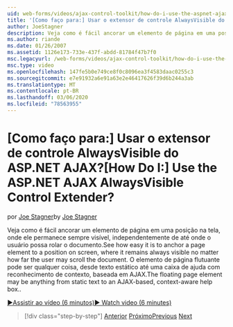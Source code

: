 ```yaml
---
uid: web-forms/videos/ajax-control-toolkit/how-do-i-use-the-aspnet-ajax-alwaysvisible-control-extender
title: '[Como faço para:] Usar o extensor de controle AlwaysVisible do ASP.NET AJAX? | Microsoft Docs'
author: JoeStagner
description: Veja como é fácil ancorar um elemento de página em uma posição na tela, onde ele permanece sempre visível, independentemente de até onde o usuário possa rolar o documento. A...
ms.author: riande
ms.date: 01/26/2007
ms.assetid: 1126e173-733e-437f-abdd-81784f47b7f0
msc.legacyurl: /web-forms/videos/ajax-control-toolkit/how-do-i-use-the-aspnet-ajax-alwaysvisible-control-extender
msc.type: video
ms.openlocfilehash: 147fe5b0e749ce8f0c8096ea3f4583daac0255c3
ms.sourcegitcommit: e7e91932a6e91a63e2e46417626f39d6b244a3ab
ms.translationtype: MT
ms.contentlocale: pt-BR
ms.lasthandoff: 03/06/2020
ms.locfileid: "78563955"
---
```

# <a name="how-do-i-use-the-aspnet-ajax-alwaysvisible-control-extender"></a><span data-ttu-id="5d65b-105">[Como faço para:] Usar o extensor de controle AlwaysVisible do ASP.NET AJAX?</span><span class="sxs-lookup"><span data-stu-id="5d65b-105">[How Do I:] Use the ASP.NET AJAX AlwaysVisible Control Extender?</span></span>

<span data-ttu-id="5d65b-106">por [Joe Stagner](https://github.com/JoeStagner)</span><span class="sxs-lookup"><span data-stu-id="5d65b-106">by [Joe Stagner](https://github.com/JoeStagner)</span></span>

<span data-ttu-id="5d65b-107">Veja como é fácil ancorar um elemento de página em uma posição na tela, onde ele permanece sempre visível, independentemente de até onde o usuário possa rolar o documento.</span><span class="sxs-lookup"><span data-stu-id="5d65b-107">See how easy it is to anchor a page element to a position on screen, where it remains always visible no matter how far the user may scroll the document.</span></span> <span data-ttu-id="5d65b-108">O elemento de página flutuante pode ser qualquer coisa, desde texto estático até uma caixa de ajuda com reconhecimento de contexto, baseada em AJAX.</span><span class="sxs-lookup"><span data-stu-id="5d65b-108">The floating page element may be anything from static text to an AJAX-based, context-aware help box..</span></span>

[<span data-ttu-id="5d65b-109">&#9654;Assistir ao vídeo (6 minutos)</span><span class="sxs-lookup"><span data-stu-id="5d65b-109">&#9654; Watch video (6 minutes)</span></span>](https://channel9.msdn.com/Blogs/ASP-NET-Site-Videos/how-do-i-use-the-aspnet-ajax-alwaysvisible-control-extender)

> [!div class="step-by-step"]
> <span data-ttu-id="5d65b-110">[Anterior](how-do-i-use-the-aspnet-ajax-modalpopup-extender-control.md)
> [Próximo](how-do-i-use-the-aspnet-ajax-accordion-control.md)</span><span class="sxs-lookup"><span data-stu-id="5d65b-110">[Previous](how-do-i-use-the-aspnet-ajax-modalpopup-extender-control.md)
[Next](how-do-i-use-the-aspnet-ajax-accordion-control.md)</span></span>
